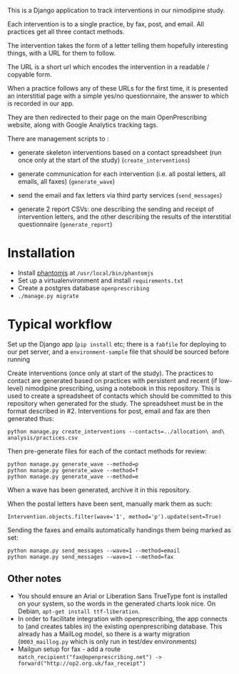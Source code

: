 This is a Django application to track interventions in our nimodipine
study.

Each intervention is to a single practice, by fax, post, and
email. All practices get all three contact methods.

The intervention takes the form of a letter telling them hopefully
interesting things, with a URL for them to follow.

The URL is a short url which encodes the intervention in a readable /
copyable form.

When a practice follows any of these URLs for the first time, it is presented
an interstitial page with a simple yes/no questionnaire, the answer to
which is recorded in our app.

They are then redirected to their page on the main OpenPrescribing
website, along with Google Analytics tracking tags.

There are management scripts to :

* generate skeleton interventions based on a contact spreadsheet
  (run once only at the start of the study) (`create_interventions`)

* generate communication for each intervention (i.e. all postal
  letters, all emails, all faxes) (`generate_wave`)

* send the email and fax letters via third party services
  (`send_messages`)

* generate 2 report CSVs: one describing the sending and receipt of
  intervention letters, and the other describing the results of the
  interstitial questionnaire (`generate_report`)

# Installation

* Install [phantomjs](https://github.com/ariya/phantomjs/releases/tag/2.1.1) at `/usr/local/bin/phantomjs`
* Set up a virtualenvironment and install `requirements.txt`
* Create a postgres database `openprescribing`
* `./manage.py migrate`

# Typical workflow

Set up the Django app (`pip install` etc; there is a `fabfile` for
deploying to our pet server, and a `environment-sample` file that
should be sourced before running

Create interventions (once only at start of the study). The practices to
contact are generated based on practices with persistent and recent
(if low-level) nimodipine prescribing, using a notebook in this
repository.  This is used to create a spreadsheet of contacts which
should be committed to this repository when generated for the study.
The spreadsheet must be in the format described in #2.  Interventions
for post, email and fax are then generated thus:

    python manage.py create_interventions --contacts=../allocation\ and\ analysis/practices.csv

Then pre-generate files for each of the contact methods for review:

    python manage.py generate_wave --method=p
    python manage.py generate_wave --method=f
    python manage.py generate_wave --method=e

When a wave has been generated, archive it in this repository.

When the postal letters have been sent, manually mark them as such:

    Intervention.objects.filter(wave='1', method='p').update(sent=True)

Sending the faxes and emails automatically handings them being marked as set:

    python manage.py send_messages --wave=1 --method=email
    python manage.py send_messages --wave=1 --method=fax


## Other notes
* You should ensure an Arial or Liberation Sans TrueType font is installed on your system, so the words in the generated charts look nice. On Debian, `apt-get install ttf-liberation`.
* In order to facilitate integration with openprescribing, the app connects to (and creates tables in) the existing openprescribing database. This already has a MailLog model, so there is a warty migration (`0003_maillog.py` which is only run in test/dev environments)
* Mailgun setup for fax - add a route `match_recipient("fax@openprescribing.net") -> forward("http://op2.org.uk/fax_receipt")`
